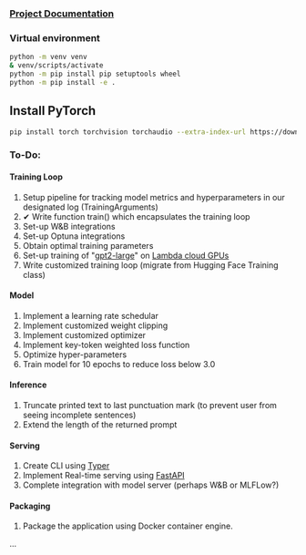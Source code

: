 ### [Project Documentation](https://masslightsquared.github.io/lex_gen/)

### Virtual environment

```bash
python -m venv venv
& venv/scripts/activate
python -m pip install pip setuptools wheel
python -m pip install -e .
```

## Install PyTorch

```bash
pip install torch torchvision torchaudio --extra-index-url https://download.pytorch.org/whl/cu116
```

### To-Do:

#### Training Loop

1. Setup pipeline for tracking model metrics and hyperparameters in our designated log (TrainingArguments)
2. ✔ Write function train() which encapsulates the training loop
3. Set-up W&B integrations
4. Set-up Optuna integrations
5. Obtain optimal training parameters
6. Set-up training of "[gpt2-large](https://huggingface.co/transformers/v2.2.0/pretrained_models.html)" on [Lambda cloud GPUs](https://lambdalabs.com/)
7. Write customized training loop (migrate from Hugging Face Training class)

#### Model

1. Implement a learning rate schedular
2. Implement customized weight clipping
3. Implement customized optimizer
4. Implement key-token weighted loss function
5. Optimize hyper-parameters
6. Train model for 10 epochs to reduce loss below 3.0

#### Inference

1. Truncate printed text to last punctuation mark (to prevent user from seeing incomplete sentences)
2. Extend the length of the returned prompt

#### Serving

1. Create CLI using [Typer](https://typer.tiangolo.com/)
2. Implement Real-time serving using [FastAPI](https://fastapi.tiangolo.com/#typer-the-fastapi-of-clis)
3. Complete integration with model server (perhaps W&B or MLFLow?)

#### Packaging

1. Package the application using Docker container engine.

...

